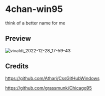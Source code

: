 # 4chan-win95
think of a better name for me

## Preview
![vivaldi_2022-12-28_17-59-43](https://user-images.githubusercontent.com/58827198/209908277-d951c832-7209-462a-b8c1-211436d0752c.png)

## Credits
https://github.com/Athari/CssGitHubWindows

https://github.com/grassmunk/Chicago95
